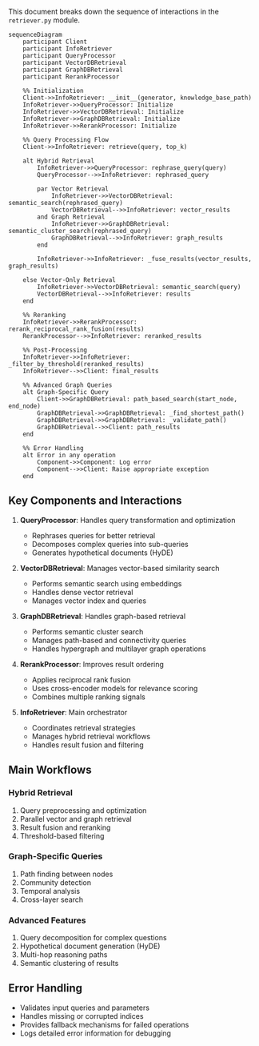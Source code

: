 This document breaks down the sequence of interactions in the `retriever.py` module.

```mermaid
sequenceDiagram
    participant Client
    participant InfoRetriever
    participant QueryProcessor
    participant VectorDBRetrieval
    participant GraphDBRetrieval
    participant RerankProcessor
    
    %% Initialization
    Client->>InfoRetriever: __init__(generator, knowledge_base_path)
    InfoRetriever->>QueryProcessor: Initialize
    InfoRetriever->>VectorDBRetrieval: Initialize
    InfoRetriever->>GraphDBRetrieval: Initialize
    InfoRetriever->>RerankProcessor: Initialize
    
    %% Query Processing Flow
    Client->>InfoRetriever: retrieve(query, top_k)
    
    alt Hybrid Retrieval
        InfoRetriever->>QueryProcessor: rephrase_query(query)
        QueryProcessor-->>InfoRetriever: rephrased_query
        
        par Vector Retrieval
            InfoRetriever->>VectorDBRetrieval: semantic_search(rephrased_query)
            VectorDBRetrieval-->>InfoRetriever: vector_results
        and Graph Retrieval
            InfoRetriever->>GraphDBRetrieval: semantic_cluster_search(rephrased_query)
            GraphDBRetrieval-->>InfoRetriever: graph_results
        end
        
        InfoRetriever->>InfoRetriever: _fuse_results(vector_results, graph_results)
    
    else Vector-Only Retrieval
        InfoRetriever->>VectorDBRetrieval: semantic_search(query)
        VectorDBRetrieval-->>InfoRetriever: results
    end
    
    %% Reranking
    InfoRetriever->>RerankProcessor: rerank_reciprocal_rank_fusion(results)
    RerankProcessor-->>InfoRetriever: reranked_results
    
    %% Post-Processing
    InfoRetriever->>InfoRetriever: _filter_by_threshold(reranked_results)
    InfoRetriever-->>Client: final_results
    
    %% Advanced Graph Queries
    alt Graph-Specific Query
        Client->>GraphDBRetrieval: path_based_search(start_node, end_node)
        GraphDBRetrieval->>GraphDBRetrieval: _find_shortest_path()
        GraphDBRetrieval->>GraphDBRetrieval: _validate_path()
        GraphDBRetrieval-->>Client: path_results
    end
    
    %% Error Handling
    alt Error in any operation
        Component->>Component: Log error
        Component-->>Client: Raise appropriate exception
    end
```

## Key Components and Interactions

1. **QueryProcessor**: Handles query transformation and optimization
   - Rephrases queries for better retrieval
   - Decomposes complex queries into sub-queries
   - Generates hypothetical documents (HyDE)

2. **VectorDBRetrieval**: Manages vector-based similarity search
   - Performs semantic search using embeddings
   - Handles dense vector retrieval
   - Manages vector index and queries

3. **GraphDBRetrieval**: Handles graph-based retrieval
   - Performs semantic cluster search
   - Manages path-based and connectivity queries
   - Handles hypergraph and multilayer graph operations

4. **RerankProcessor**: Improves result ordering
   - Applies reciprocal rank fusion
   - Uses cross-encoder models for relevance scoring
   - Combines multiple ranking signals

5. **InfoRetriever**: Main orchestrator
   - Coordinates retrieval strategies
   - Manages hybrid retrieval workflows
   - Handles result fusion and filtering

## Main Workflows

### Hybrid Retrieval
1. Query preprocessing and optimization
2. Parallel vector and graph retrieval
3. Result fusion and reranking
4. Threshold-based filtering

### Graph-Specific Queries
1. Path finding between nodes
2. Community detection
3. Temporal analysis
4. Cross-layer search

### Advanced Features
1. Query decomposition for complex questions
2. Hypothetical document generation (HyDE)
3. Multi-hop reasoning paths
4. Semantic clustering of results

## Error Handling
- Validates input queries and parameters
- Handles missing or corrupted indices
- Provides fallback mechanisms for failed operations
- Logs detailed error information for debugging
